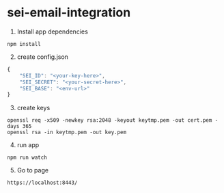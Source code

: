 # sei-email-integration

1. Install app dependencies
```
npm install
```

2. create config.json
```javascript
{
    "SEI_ID": "<your-key-here>",
    "SEI_SECRET": "<your-secret-here>",
    "SEI_BASE": "<env-url>"
}
```

3. create keys
```
openssl req -x509 -newkey rsa:2048 -keyout keytmp.pem -out cert.pem -days 365
openssl rsa -in keytmp.pem -out key.pem
```

4. run app
```
npm run watch
```

5. Go to page
```
https://localhost:8443/
```